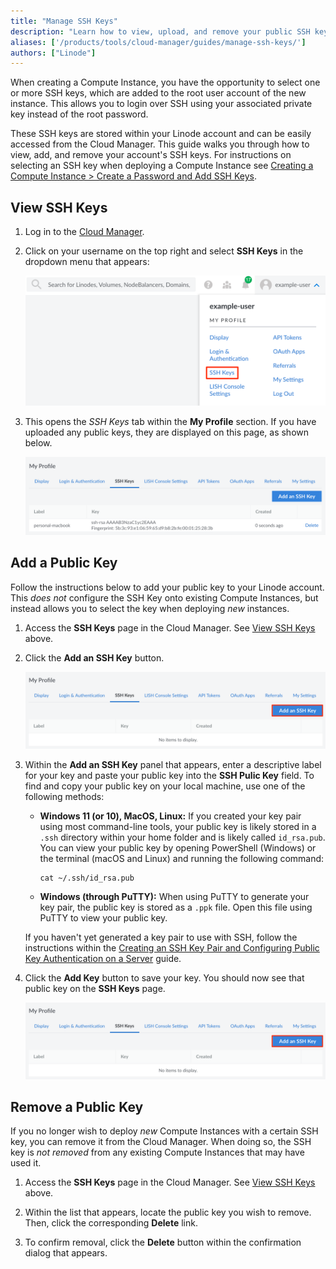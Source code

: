 ```yaml
---
title: "Manage SSH Keys"
description: "Learn how to view, upload, and remove your public SSH keys in the Cloud Manager."
aliases: ['/products/tools/cloud-manager/guides/manage-ssh-keys/']
authors: ["Linode"]
---
```


When creating a Compute Instance, you have the opportunity to select one or more SSH keys, which are added to the root user account of the new instance. This allows you to login over SSH using your associated private key instead of the root password.

These SSH keys are stored within your Linode account and can be easily accessed from the Cloud Manager. This guide walks you through how to view, add, and remove your account's SSH keys. For instructions on selecting an SSH key when deploying a Compute Instance see [Creating a Compute Instance > Create a Password and Add SSH Keys](/docs/products/compute/compute-instances/guides/create/#create-a-password-and-add-ssh-keys).

## View SSH Keys

1.  Log in to the [Cloud Manager](https://cloud.linode.com).

1.  Click on your username on the top right and select **SSH Keys** in the dropdown menu that appears:

    ![Screenshot of the My Profile dropdown menu](cloud-profile-ssh-keys.png)

1.  This opens the *SSH Keys* tab within the **My Profile** section. If you have uploaded any public keys, they are displayed on this page, as shown below.

    ![Screenshot of the SSH Keys page](view-ssh-keys.png)

## Add a Public Key

Follow the instructions below to add your public key to your Linode account. This *does not* configure the SSH Key onto existing Compute Instances, but instead allows you to select the key when deploying *new* instances.

1.  Access the **SSH Keys** page in the Cloud Manager. See [View SSH Keys](#view-ssh-keys) above.

1.  Click the **Add an SSH Key** button.

    ![The SSH Keys tab with the 'Add an SSH Key' button highlighted.](add-ssh-key-button.png)

1.  Within the **Add an SSH Key** panel that appears, enter a descriptive label for your key and paste your public key into the **SSH Pulic Key** field. To find and copy your public key on your local machine, use one of the following methods:

    -   **Windows 11 (or 10), MacOS, Linux:** If you created your key pair using most command-line tools, your public key is likely stored in a `.ssh` directory within your home folder and is likely called `id_rsa.pub`. You can view your public key by opening PowerShell (Windows) or the terminal (macOS and Linux) and running the following command:

            cat ~/.ssh/id_rsa.pub

    - **Windows (through PuTTY):** When using PuTTY to generate your key pair, the public key is stored as a `.ppk` file. Open this file using PuTTY to view your public key.

    If you haven't yet generated a key pair to use with SSH, follow the instructions within the [Creating an SSH Key Pair and Configuring Public Key Authentication on a Server](/docs/guides/use-public-key-authentication-with-ssh/) guide.

1.  Click the **Add Key** button to save your key. You should now see that public key on the **SSH Keys** page.

    ![The SSH Keys tab with the 'Add an SSH Key' button highlighted.](add-ssh-key-button.png)

## Remove a Public Key

If you no longer wish to deploy *new* Compute Instances with a certain SSH key, you can remove it from the Cloud Manager. When doing so, the SSH key is *not removed* from any existing Compute Instances that may have used it.

1. Access the **SSH Keys** page in the Cloud Manager. See [View SSH Keys](#view-ssh-keys) above.

1. Within the list that appears, locate the public key you wish to remove. Then, click the corresponding **Delete** link.

1. To confirm removal, click the **Delete** button within the confirmation dialog that appears.